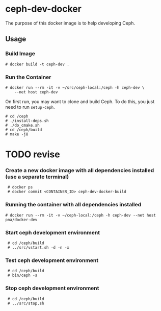 # ceph-dev-docker

The purpose of this docker image is to help developing Ceph.

## Usage

### Build Image

    # docker build -t ceph-dev .

### Run the Container

    # docker run --rm -it -v ~/src/ceph-local:/ceph -h ceph-dev \
        --net host ceph-dev

On first run, you may want to clone and build Ceph. To do this, you just need
to run `setup-ceph`.

    # cd /ceph
    # ./install-deps.sh
    # ./do_cmake.sh
    # cd /ceph/build
    # make -j8


# TODO revise

### Create a new docker image with all dependencies installed (use a separate terminal)

     # docker ps
     # docker commit <CONTAINER_ID> ceph-dev-docker-build

### Running the container with all dependencies installed

    # docker run --rm -it -v ~/ceph-local:/ceph -h ceph-dev --net host pna/docker-dev

### Start ceph development environment

     # cd /ceph/build
     # ../src/vstart.sh -d -n -x

### Test ceph development environment

     # cd /ceph/build
     # bin/ceph -s

### Stop ceph development environment

     # cd /ceph/build
     # ../src/stop.sh


